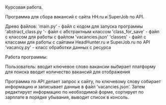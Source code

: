 Курсовая работа.

Программа для сбора вакансий с сайта HH.ru и SuperJob по API.

Древо файлов:
    'main.py' - файл с кодом для запуска программы
    'abstract_class.py '- файл с абстрактным классом
    'class_for_save' - файл с классом для работы с файлом 'vacancies.json'
    'classes' - файл с классами для работы с сайтами HeadHunter.ru и SuperJob.ru по API
    'vacancy.py' - класс обработки данных с ресурса

Работа программы:

Пользователь: вводит ключевое слово вакансии
              выбирает платформу для поиска
              вводит количество вакансий для отображения

Программа по API делает запрос к сайту, по ключевому слову собирает информацию и записывает данные в файл 'vacancies.json'.
Затем редактирует информацию по необходимой форме, сортирует по зарплате в порядке убывания, выводит список в консоль.
